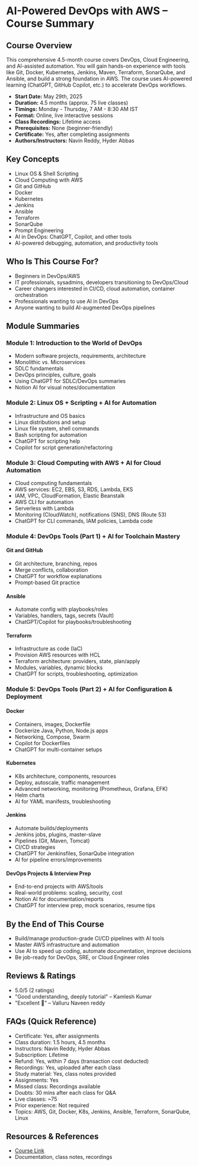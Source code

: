 # AI-Powered DevOps with AWS – Course Summary

## Course Overview

This comprehensive 4.5-month course covers DevOps, Cloud Engineering, and AI-assisted automation. You will gain hands-on experience with tools like Git, Docker, Kubernetes, Jenkins, Maven, Terraform, SonarQube, and Ansible, and build a strong foundation in AWS. The course uses AI-powered learning (ChatGPT, GitHub Copilot, etc.) to accelerate DevOps workflows.

- **Start Date:** May 29th, 2025
- **Duration:** 4.5 months (approx. 75 live classes)
- **Timings:** Monday - Thursday, 7 AM - 8:30 AM IST
- **Format:** Online, live interactive sessions
- **Class Recordings:** Lifetime access
- **Prerequisites:** None (beginner-friendly)
- **Certificate:** Yes, after completing assignments
- **Authors/Instructors:** Navin Reddy, Hyder Abbas

## Key Concepts

- Linux OS & Shell Scripting
- Cloud Computing with AWS
- Git and GitHub
- Docker
- Kubernetes
- Jenkins
- Ansible
- Terraform
- SonarQube
- Prompt Engineering
- AI in DevOps: ChatGPT, Copilot, and other tools
- AI-powered debugging, automation, and productivity tools

## Who Is This Course For?

- Beginners in DevOps/AWS
- IT professionals, sysadmins, developers transitioning to DevOps/Cloud
- Career changers interested in CI/CD, cloud automation, container orchestration
- Professionals wanting to use AI in DevOps
- Anyone wanting to build AI-augmented DevOps pipelines

## Module Summaries

### Module 1: Introduction to the World of DevOps

- Modern software projects, requirements, architecture
- Monolithic vs. Microservices
- SDLC fundamentals
- DevOps principles, culture, goals
- Using ChatGPT for SDLC/DevOps summaries
- Notion AI for visual notes/documentation

### Module 2: Linux OS + Scripting + AI for Automation

- Infrastructure and OS basics
- Linux distributions and setup
- Linux file system, shell commands
- Bash scripting for automation
- ChatGPT for scripting help
- Copilot for script generation/refactoring

### Module 3: Cloud Computing with AWS + AI for Cloud Automation

- Cloud computing fundamentals
- AWS services: EC2, EBS, S3, RDS, Lambda, EKS
- IAM, VPC, CloudFormation, Elastic Beanstalk
- AWS CLI for automation
- Serverless with Lambda
- Monitoring (CloudWatch), notifications (SNS), DNS (Route 53)
- ChatGPT for CLI commands, IAM policies, Lambda code

### Module 4: DevOps Tools (Part 1) + AI for Toolchain Mastery

#### Git and GitHub

- Git architecture, branching, repos
- Merge conflicts, collaboration
- ChatGPT for workflow explanations
- Prompt-based Git practice

#### Ansible

- Automate config with playbooks/roles
- Variables, handlers, tags, secrets (Vault)
- ChatGPT/Copilot for playbooks/troubleshooting

#### Terraform

- Infrastructure as code (IaC)
- Provision AWS resources with HCL
- Terraform architecture: providers, state, plan/apply
- Modules, variables, dynamic blocks
- ChatGPT for scripts, troubleshooting, optimization

### Module 5: DevOps Tools (Part 2) + AI for Configuration & Deployment

#### Docker

- Containers, images, Dockerfile
- Dockerize Java, Python, Node.js apps
- Networking, Compose, Swarm
- Copilot for Dockerfiles
- ChatGPT for multi-container setups

#### Kubernetes

- K8s architecture, components, resources
- Deploy, autoscale, traffic management
- Advanced networking, monitoring (Prometheus, Grafana, EFK)
- Helm charts
- AI for YAML manifests, troubleshooting

#### Jenkins

- Automate builds/deployments
- Jenkins jobs, plugins, master-slave
- Pipelines (Git, Maven, Tomcat)
- CI/CD strategies
- ChatGPT for Jenkinsfiles, SonarQube integration
- AI for pipeline errors/improvements

#### DevOps Projects & Interview Prep

- End-to-end projects with AWS/tools
- Real-world problems: scaling, security, cost
- Notion AI for documentation/reports
- ChatGPT for interview prep, mock scenarios, resume tips

## By the End of This Course

- Build/manage production-grade CI/CD pipelines with AI tools
- Master AWS infrastructure and automation
- Use AI to speed up coding, automate documentation, improve decisions
- Be job-ready for DevOps, SRE, or Cloud Engineer roles

## Reviews & Ratings

- 5.0/5 (2 ratings)
- "Good understanding, deeply tutorial" – Kamlesh Kumar
- "Excellent 💯" – Valluru Naveen reddy

## FAQs (Quick Reference)

- Certificate: Yes, after assignments
- Class duration: 1.5 hours, 4.5 months
- Instructors: Navin Reddy, Hyder Abbas
- Subscription: Lifetime
- Refund: Yes, within 7 days (transaction cost deducted)
- Recordings: Yes, uploaded after each class
- Study material: Yes, class notes provided
- Assignments: Yes
- Missed class: Recordings available
- Doubts: 30 mins after each class for Q&A
- Live classes: ~75
- Prior experience: Not required
- Topics: AWS, Git, Docker, K8s, Jenkins, Ansible, Terraform, SonarQube, Linux

## Resources & References

- [Course Link](https://courses.telusko.com/learn/home/AI-Powered-DevOps-with-AWS-Live-Course)
- Documentation, class notes, recordings

